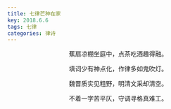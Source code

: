 ```yaml
---
title: 七律芒种在家
key: 2018.6.6
tags: 七律
categories: 律诗
---
```


<p align="center">蕉扇凉棚坐庭中，点茶吃酒趣得融。
</p>
<p align="center">填词少有神点化，作律多如鬼吹灯。
</p>
<p align="center">魏晋质实见粗野，明清文采却清空。
</p>
<p align="center">不着一字苦平仄，守调寻格真难工。
</p>
<p align="center"></br>
</p>
